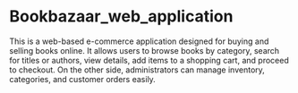 # Bookbazaar_web_application
This is a web-based e-commerce application designed for buying and selling books online. It allows users to browse books by category, search for titles or authors, view details, add items to a shopping cart, and proceed to checkout. On the other side, administrators can manage inventory, categories, and customer orders easily.
